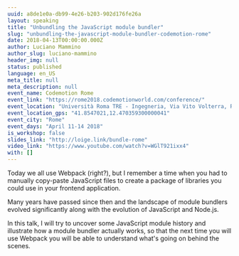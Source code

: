 ```yaml
---
uuid: a8de1e0a-db99-4e26-b203-902d176fe26a
layout: speaking
title: "Unbundling the JavaScript module bundler"
slug: "unbundling-the-javascript-module-bundler-codemotion-rome"
date: 2018-04-13T00:00:00.000Z
author: Luciano Mammino
author_slug: luciano-mammino
header_img: null
status: published
language: en_US
meta_title: null
meta_description: null
event_name: Codemotion Rome
event_link: "https://rome2018.codemotionworld.com/conference/"
event_location: "Università Roma TRE - Ingegneria, Via Vito Volterra, Rome, Metropolitan City of Rome, Italy"
event_location_gps: "41.8547021,12.470359300000041"
event_city: "Rome"
event_days: "April 11-14 2018"
is_workshop: false
slides_link: "http://loige.link/bundle-rome"
video_link: "https://www.youtube.com/watch?v=WGlT921ixx4"
with: []
---
```


Today we all use Webpack (right?), but I remember a time when you had to manually copy-paste JavaScript files to create a package of libraries you could use in your frontend application.

Many years have passed since then and the landscape of module bundlers evolved significantly along with the evolution of JavaScript and Node.js.

In this talk, I will try to uncover some JavaScript module history and illustrate how a module bundler actually works, so that the next time you will use Webpack you will be able to understand what's going on behind the scenes.
